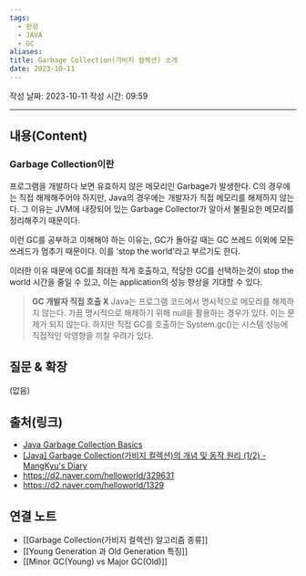 ```yaml
---
tags:
  - 완성
  - JAVA
  - GC
aliases: 
title: Garbage Collection(가비지 컬렉션) 소개
date: 2023-10-11
---
```

작성 날짜: 2023-10-11
작성 시간: 09:59


----
## 내용(Content)

### Garbage Collection이란

프로그램을 개발하다 보면 유효하지 않은 메모리인 Garbage가 발생한다. C의 경우에는 직접 해제해주어야 하지만, Java의 경우에는 개발자가 직접 메모리를 해제하지 않는다. 그 이유는 JVM에 내장되어 있는 Garbage Collector가 알아서 불필요한 메모리를 정리해주기 때문이다. 

이런 GC를 공부하고 이해해야 하는 이유는, GC가 돌아갈 때는 GC 쓰레드 이외에 모든 쓰레드가 멈추기 때문이다. 이를 'stop the world'라고 부르기도 한다.

이러한 이유 때문에 GC를 최대한 적게 호출하고, 적당한 GC를 선택하는것이 stop the world 시간을 줄일 수 있고, 이는 application의 성능 향상을 기대할 수 있다.


> **GC 개발자 직접 호출 X**
> Java는 프로그램 코드에서 명시적으로 메모리를 해제하지 않는다. 가끔 명시적으로 해제하기 위해 null을 활용하는 경우가 있다. 이는 문제가 되지 않는다. 하지만 직접 GC를 호출하는 System.gc()는 시스템 성능에 직접적인 악영향을 끼칠 우려가 있다.
## 질문 & 확장

(없음)

## 출처(링크)
- [Java Garbage Collection Basics](https://www.oracle.com/webfolder/technetwork/tutorials/obe/java/gc01/index.html)
- [\[Java\] Garbage Collection(가비지 컬렉션)의 개념 및 동작 원리 (1/2) - MangKyu's Diary](https://mangkyu.tistory.com/118)
- https://d2.naver.com/helloworld/329631
- https://d2.naver.com/helloworld/1329
## 연결 노트
- [[Garbage Collection(가비지 컬렉션) 알고리즘 종류]]
- [[Young Generation 과 Old Generation 특징]]
- [[Minor GC(Young) vs Major GC(Old)]]










